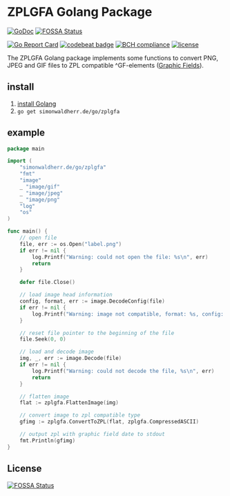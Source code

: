 # ZPLGFA Golang Package

[![GoDoc](https://godoc.org/github.com/SimonWaldherr/zplgfa?status.svg)](https://godoc.org/github.com/SimonWaldherr/zplgfa) [![FOSSA Status](https://app.fossa.io/api/projects/git%2Bgithub.com%2FSimonWaldherr%2Fzplgfa.svg?type=shield)](https://app.fossa.io/projects/git%2Bgithub.com%2FSimonWaldherr%2Fzplgfa?ref=badge_shield)

[![Go Report Card](https://goreportcard.com/badge/github.com/SimonWaldherr/zplgfa)](https://goreportcard.com/report/github.com/SimonWaldherr/zplgfa) 
[![codebeat badge](https://codebeat.co/badges/28d795af-6f9b-453a-94c2-4fafb8b5b0d5)](https://codebeat.co/projects/github-com-simonwaldherr-zplgfa-master) 
[![BCH compliance](https://bettercodehub.com/edge/badge/SimonWaldherr/zplgfa?branch=master)](https://bettercodehub.com/results/SimonWaldherr/zplgfa) 
[![license](https://img.shields.io/badge/license-MIT-blue.svg)](https://raw.githubusercontent.com/SimonWaldherr/zplgfa/master/LICENSE) 

The ZPLGFA Golang package implements some functions to convert PNG, JPEG and GIF files to ZPL compatible ^GF-elements ([Graphic Fields](https://www.zebra.com/us/en/support-downloads/knowledge-articles/gf-graphic-field-zpl-command.html)).

## install

1. [install Golang](https://golang.org/doc/install)
1. `go get simonwaldherr.de/go/zplgfa`

## example

```go
package main

import (
    "simonwaldherr.de/go/zplgfa"
    "fmt"
    "image"
    _ "image/gif"
    _ "image/jpeg"
    _ "image/png"
    "log"
    "os"
)

func main() {
    // open file
    file, err := os.Open("label.png")
    if err != nil {
        log.Printf("Warning: could not open the file: %s\n", err)
        return
    }

    defer file.Close()

    // load image head information
    config, format, err := image.DecodeConfig(file)
    if err != nil {
        log.Printf("Warning: image not compatible, format: %s, config: %v, error: %s\n", format, config, err)
    }

    // reset file pointer to the beginning of the file
    file.Seek(0, 0)

    // load and decode image
    img, _, err := image.Decode(file)
    if err != nil {
        log.Printf("Warning: could not decode the file, %s\n", err)
        return
    }

    // flatten image
    flat := zplgfa.FlattenImage(img)

    // convert image to zpl compatible type
    gfimg := zplgfa.ConvertToZPL(flat, zplgfa.CompressedASCII)

    // output zpl with graphic field date to stdout
    fmt.Println(gfimg)
}

```

## License
[![FOSSA Status](https://app.fossa.io/api/projects/git%2Bgithub.com%2FSimonWaldherr%2Fzplgfa.svg?type=large)](https://app.fossa.io/projects/git%2Bgithub.com%2FSimonWaldherr%2Fzplgfa?ref=badge_large)